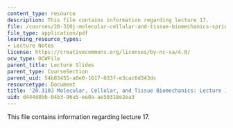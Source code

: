 ```yaml
---
content_type: resource
description: This file contains information regarding lecture 17.
file: /courses/20-310j-molecular-cellular-and-tissue-biomechanics-spring-2015/d444d8bb04b396a5ee0aae50318e2ea3_MIT20_310JS15_Lecture17.pdf
file_type: application/pdf
learning_resource_types:
- Lecture Notes
license: https://creativecommons.org/licenses/by-nc-sa/4.0/
ocw_type: OCWFile
parent_title: Lecture Slides
parent_type: CourseSection
parent_uid: 54b83455-a0e0-1617-033f-e3cac6d343dc
resourcetype: Document
title: '20.310J Molecular, Cellular, and Tissue Biomechanics: Lecture 17'
uid: d444d8bb-04b3-96a5-ee0a-ae50318e2ea3
---
```

This file contains information regarding lecture 17.